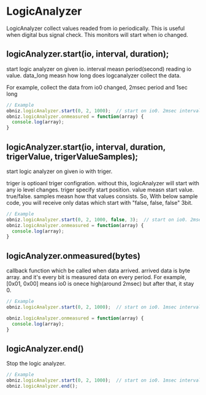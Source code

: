# LogicAnalyzer
LogicAnalyzer collect values readed from io periodically.
This is useful when digital bus signal check.
This monitors will start when io changed.


## logicAnalyzer.start(io, interval, duration);
start logic analyzer on given io.
interval measn period(second) reading io value.
data_long measn how long does logcanalyzer collect the data.

For example, collect the data from io0 changed, 2msec period and 1sec long
```Javascript
// Example
obniz.logicAnalyzer.start(0, 2, 1000);  // start on io0. 2msec interval and 1sec long.
obniz.logicAnalyzer.onmeasured = function(array) {
  console.log(array);
}
```
## logicAnalyzer.start(io, interval, duration, trigerValue, trigerValueSamples);
start logic analyzer on given io with triger.

triger is optioanl triger configration.
without this, logicAnalyzer will start with any io level changes. triger specify start position.
value measn start value. true/false. samples measn how that values consists.
So, With below sample code, you will receive only datas which start with "false, false, false" 3bit.
```Javascript
// Example
obniz.logicAnalyzer.start(0, 2, 1000, false, 3);  // start on io0. 2msec interval and 1sec long.
obniz.logicAnalyzer.onmeasured = function(array) {
  console.log(array);
}
```

## logicAnalyzer.onmeasured(bytes)
callback function which be called when data arrived.
arrived data is byte array.
and it's every bit is measured data on every period.
For example, [0x01, 0x00] means io0 is onece high(around 2msec) but after that, it stay 0.

```Javascript
// Example
obniz.logicAnalyzer.start(0, 2, 1000);  // start on io0. 1msec interval and 1sec long.

obniz.logicAnalyzer.onmeasured = function(array) {
  console.log(array);
}
```
## logicAnalyzer.end()
Stop the logic analyzer.

```Javascript
// Example
obniz.logicAnalyzer.start(0, 2, 1000);  // start on io0. 1msec interval and 1sec long.
obniz.logicAnalyzer.end();
```